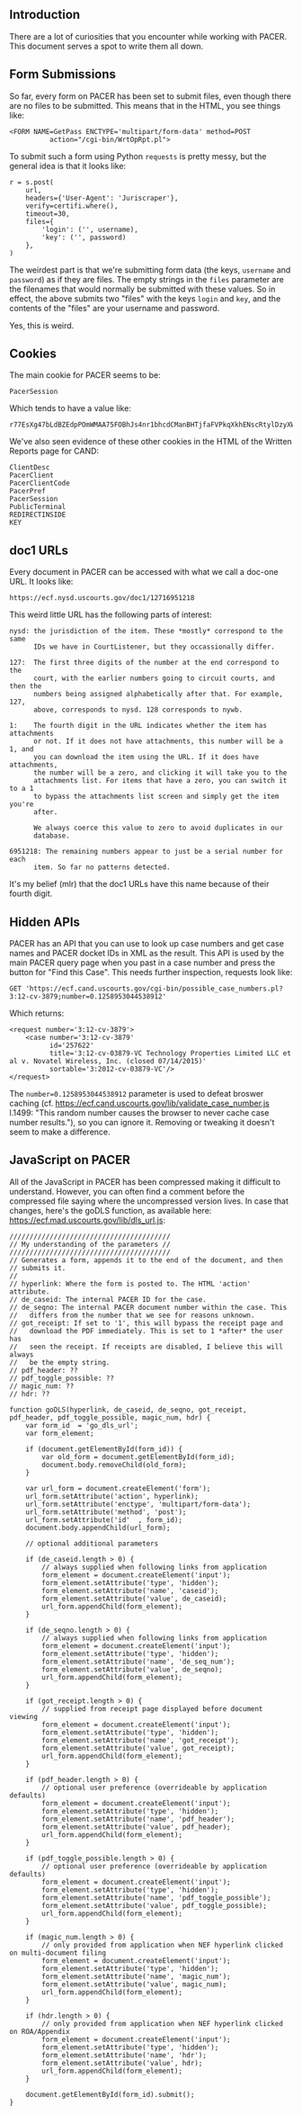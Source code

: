 ## Introduction

There are a lot of curiosities that you encounter while working with PACER. This document serves a spot to write them all down. 


## Form Submissions

So far, every form on PACER has been set to submit files, even though there are no files to be submitted. This means that in the HTML, you see things like:

    <FORM NAME=GetPass ENCTYPE='multipart/form-data' method=POST
              action="/cgi-bin/WrtOpRpt.pl">
 
To submit such a form using Python `requests` is pretty messy, but the general idea is that it looks like:

    r = s.post(
        url,
        headers={'User-Agent': 'Juriscraper'},
        verify=certifi.where(),
        timeout=30,
        files={
            'login': ('', username),
            'key': ('', password)
        },
    )
    
The weirdest part is that we're submitting form data (the keys, `username` and `password`) as if they are files. The empty strings in the `files` parameter are the filenames that would normally be submitted with these values. So in effect, the above submits two "files" with the keys `login` and `key`, and the contents of the "files" are your username and password.

Yes, this is weird.


## Cookies

The main cookie for PACER seems to be:

    PacerSession
    
Which tends to have a value like:

    r77EsXg47bLdBZEdpPOmWMAA75FOBhJs4nr1bhcdCManBHTjfaFVPkqXkhENscRtylDzyXW2xnsVZrh6ZNljiaqQaZ0P86yzusAjT7naq9OhyQwDWvLCP0a5BAZ87T1C

We've also seen evidence of these other cookies in the HTML of the Written Reports page for CAND:

    ClientDesc
    PacerClient
    PacerClientCode
    PacerPref
    PacerSession
    PublicTerminal
    REDIRECTINSIDE
    KEY


## doc1 URLs

Every document in PACER can be accessed with what we call a doc-one URL. It looks like:

    https://ecf.nysd.uscourts.gov/doc1/12716951218
    
This weird little URL has the following parts of interest:

    nysd: the jurisdiction of the item. These *mostly* correspond to the same 
          IDs we have in CourtListener, but they occassionally differ.
    
    127:  The first three digits of the number at the end correspond to the 
          court, with the earlier numbers going to circuit courts, and then the
          numbers being assigned alphabetically after that. For example, 127,
          above, corresponds to nysd. 128 corresponds to nywb.
    
    1:    The fourth digit in the URL indicates whether the item has attachments 
          or not. If it does not have attachments, this number will be a 1, and 
          you can download the item using the URL. If it does have attachments, 
          the number will be a zero, and clicking it will take you to the 
          attachments list. For items that have a zero, you can switch it to a 1 
          to bypass the attachments list screen and simply get the item you're 
          after.
          
          We always coerce this value to zero to avoid duplicates in our
          database.
          
    6951218: The remaining numbers appear to just be a serial number for each 
          item. So far no patterns detected.

It's my belief (mlr) that the doc1 URLs have this name because of their fourth 
digit.


## Hidden APIs

PACER has an API that you can use to look up case numbers and get case names and PACER docket IDs in XML as the result. This API is used by the main PACER query page when you past in a case number and press the button for "Find this Case". This needs further inspection, requests look like:

    GET 'https://ecf.cand.uscourts.gov/cgi-bin/possible_case_numbers.pl?3:12-cv-3879;number=0.1258953044538912'
    
Which returns:

    <request number='3:12-cv-3879'>
        <case number='3:12-cv-3879' 
              id='257622' 
              title='3:12-cv-03879-VC Technology Properties Limited LLC et al v. Novatel Wireless, Inc. (closed 07/14/2015)' 
              sortable='3:2012-cv-03879-VC'/>
    </request>

The `number=0.1258953044538912` parameter is used to defeat broswer caching (cf. https://ecf.cand.uscourts.gov/lib/validate_case_number.js l.1499: "This random number causes the browser to never cache case number results."), so you can ignore it. Removing or tweaking it doesn't seem to make a difference.

## JavaScript on PACER

All of the JavaScript in PACER has been compressed making it difficult to understand. However, you can often find a comment before the compressed file saying where the uncompressed version lives. In case that changes, here's the goDLS function, as available here: https://ecf.mad.uscourts.gov/lib/dls_url.js:

    ////////////////////////////////////////
    // My understanding of the parameters //
    ////////////////////////////////////////
    // Generates a form, appends it to the end of the document, and then
    // submits it.
    //
    // hyperlink: Where the form is posted to. The HTML 'action' attribute.
    // de_caseid: The internal PACER ID for the case.
    // de_seqno: The internal PACER document number within the case. This
    //   differs from the number that we see for reasons unknown.
    // got_receipt: If set to '1', this will bypass the receipt page and
    //   download the PDF immediately. This is set to 1 *after* the user has
    //   seen the receipt. If receipts are disabled, I believe this will always
    //   be the empty string.
    // pdf_header: ??
    // pdf_toggle_possible: ??
    // magic_num: ??
    // hdr: ??
    
    function goDLS(hyperlink, de_caseid, de_seqno, got_receipt, pdf_header, pdf_toggle_possible, magic_num, hdr) {
        var form_id  = 'go_dls_url';
        var form_element;
    
        if (document.getElementById(form_id)) {
            var old_form = document.getElementById(form_id);
            document.body.removeChild(old_form);
        }
    
        var url_form = document.createElement('form');
        url_form.setAttribute('action', hyperlink);
        url_form.setAttribute('enctype', 'multipart/form-data');
        url_form.setAttribute('method', 'post');
        url_form.setAttribute('id'	, form_id);
        document.body.appendChild(url_form);
    
        // optional additional parameters
    
        if (de_caseid.length > 0) {
            // always supplied when following links from application
            form_element = document.createElement('input');
            form_element.setAttribute('type', 'hidden');
            form_element.setAttribute('name', 'caseid');
            form_element.setAttribute('value', de_caseid);
            url_form.appendChild(form_element);
        }
    
        if (de_seqno.length > 0) {
            // always supplied when following links from application
            form_element = document.createElement('input');
            form_element.setAttribute('type', 'hidden');
            form_element.setAttribute('name', 'de_seq_num');
            form_element.setAttribute('value', de_seqno);
            url_form.appendChild(form_element);
        }
    
        if (got_receipt.length > 0) {
            // supplied from receipt page displayed before document viewing
            form_element = document.createElement('input');
            form_element.setAttribute('type', 'hidden');
            form_element.setAttribute('name', 'got_receipt');
            form_element.setAttribute('value', got_receipt);
            url_form.appendChild(form_element);
        }
    
        if (pdf_header.length > 0) {
            // optional user preference (overrideable by application defaults)
            form_element = document.createElement('input');
            form_element.setAttribute('type', 'hidden');
            form_element.setAttribute('name', 'pdf_header');
            form_element.setAttribute('value', pdf_header);
            url_form.appendChild(form_element);
        }
    
        if (pdf_toggle_possible.length > 0) {
            // optional user preference (overrideable by application defaults)
            form_element = document.createElement('input');
            form_element.setAttribute('type', 'hidden');
            form_element.setAttribute('name', 'pdf_toggle_possible');
            form_element.setAttribute('value', pdf_toggle_possible);
            url_form.appendChild(form_element);
        }
    
        if (magic_num.length > 0) {
            // only provided from application when NEF hyperlink clicked on multi-document filing
            form_element = document.createElement('input');
            form_element.setAttribute('type', 'hidden');
            form_element.setAttribute('name', 'magic_num');
            form_element.setAttribute('value', magic_num);
            url_form.appendChild(form_element);
        }
    
        if (hdr.length > 0) {
            // only provided from application when NEF hyperlink clicked on ROA/Appendix
            form_element = document.createElement('input');
            form_element.setAttribute('type', 'hidden');
            form_element.setAttribute('name', 'hdr');
            form_element.setAttribute('value', hdr);
            url_form.appendChild(form_element);
        }
    
        document.getElementById(form_id).submit();
    }
